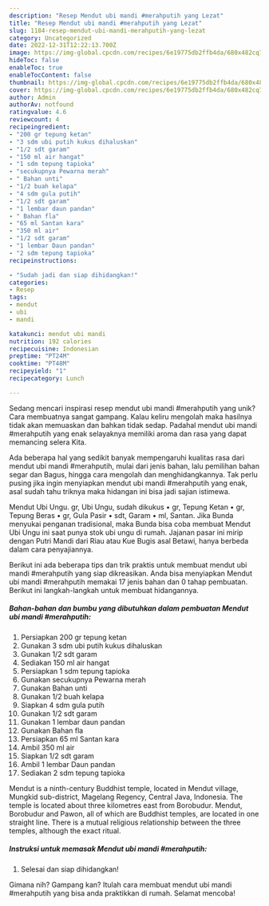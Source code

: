 ```yaml
---
description: "Resep Mendut ubi mandi #merahputih yang Lezat"
title: "Resep Mendut ubi mandi #merahputih yang Lezat"
slug: 1184-resep-mendut-ubi-mandi-merahputih-yang-lezat
category: Uncategorized
date: 2022-12-31T12:22:13.700Z
image: https://img-global.cpcdn.com/recipes/6e19775db2ffb4da/680x482cq70/mendut-ubi-mandi-merahputih-foto-resep-utama.jpg
hideToc: false
enableToc: true
enableTocContent: false
thumbnail: https://img-global.cpcdn.com/recipes/6e19775db2ffb4da/680x482cq70/mendut-ubi-mandi-merahputih-foto-resep-utama.jpg
cover: https://img-global.cpcdn.com/recipes/6e19775db2ffb4da/680x482cq70/mendut-ubi-mandi-merahputih-foto-resep-utama.jpg
author: Admin
authorAv: notfound
ratingvalue: 4.6
reviewcount: 4
recipeingredient:
- "200 gr tepung ketan"
- "3 sdm ubi putih kukus dihaluskan"
- "1/2 sdt garam"
- "150 ml air hangat"
- "1 sdm tepung tapioka"
- "secukupnya Pewarna merah"
- " Bahan unti"
- "1/2 buah kelapa"
- "4 sdm gula putih"
- "1/2 sdt garam"
- "1 lembar daun pandan"
- " Bahan fla"
- "65 ml Santan kara"
- "350 ml air"
- "1/2 sdt garam"
- "1 lembar Daun pandan"
- "2 sdm tepung tapioka"
recipeinstructions:

- "Sudah jadi dan siap dihidangkan!"
categories:
- Resep
tags:
- mendut
- ubi
- mandi

katakunci: mendut ubi mandi 
nutrition: 192 calories
recipecuisine: Indonesian
preptime: "PT24M"
cooktime: "PT48M"
recipeyield: "1"
recipecategory: Lunch

---
```





Sedang mencari inspirasi resep mendut ubi mandi #merahputih yang unik? Cara membuatnya sangat gampang. Kalau keliru mengolah maka hasilnya tidak akan memuaskan dan bahkan tidak sedap. Padahal mendut ubi mandi #merahputih yang enak selayaknya memiliki aroma dan rasa yang dapat memancing selera Kita.





Ada beberapa hal yang sedikit banyak mempengaruhi kualitas rasa dari mendut ubi mandi #merahputih, mulai dari jenis bahan, lalu pemilihan bahan segar dan Bagus, hingga cara mengolah dan menghidangkannya. Tak perlu pusing jika ingin menyiapkan mendut ubi mandi #merahputih yang enak,      asal sudah tahu triknya maka hidangan ini bisa jadi sajian istimewa.














Mendut Ubi Ungu. gr, Ubi Ungu, sudah dikukus • gr, Tepung Ketan • gr, Tepung Beras • gr, Gula Pasir • sdt, Garam • ml, Santan. Jika Bunda menyukai penganan tradisional, maka Bunda bisa coba membuat Mendut Ubi Ungu ini saat punya stok ubi ungu di rumah. Jajanan pasar ini mirip dengan Putri Mandi dari Riau atau Kue Bugis asal Betawi, hanya berbeda dalam cara penyajiannya.






Berikut ini ada beberapa tips dan trik praktis untuk membuat mendut ubi mandi #merahputih yang siap dikreasikan. Anda bisa menyiapkan Mendut ubi mandi #merahputih memakai 17 jenis bahan dan 0 tahap pembuatan. Berikut ini langkah-langkah untuk membuat hidangannya.

<!--inarticleads1-->

##### Bahan-bahan dan bumbu yang dibutuhkan dalam pembuatan Mendut ubi mandi #merahputih:

1. Persiapkan 200 gr tepung ketan
1. Gunakan 3 sdm ubi putih kukus dihaluskan
1. Gunakan 1/2 sdt garam
1. Sediakan 150 ml air hangat
1. Persiapkan 1 sdm tepung tapioka
1. Gunakan secukupnya Pewarna merah
1. Gunakan  Bahan unti
1. Gunakan 1/2 buah kelapa
1. Siapkan 4 sdm gula putih
1. Gunakan 1/2 sdt garam
1. Gunakan 1 lembar daun pandan
1. Gunakan  Bahan fla
1. Persiapkan 65 ml Santan kara
1. Ambil 350 ml air
1. Siapkan 1/2 sdt garam
1. Ambil 1 lembar Daun pandan
1. Sediakan 2 sdm tepung tapioka


Mendut is a ninth-century Buddhist temple, located in Mendut village, Mungkid sub-district, Magelang Regency, Central Java, Indonesia. The temple is located about three kilometres east from Borobudur. Mendut, Borobudur and Pawon, all of which are Buddhist temples, are located in one straight line. There is a mutual religious relationship between the three temples, although the exact ritual. 

<!--inarticleads2-->

##### Instruksi untuk memasak Mendut ubi mandi #merahputih:


1. Selesai dan siap dihidangkan!



Gimana nih? Gampang kan? Itulah cara membuat mendut ubi mandi #merahputih yang bisa anda praktikkan di rumah. Selamat mencoba!
